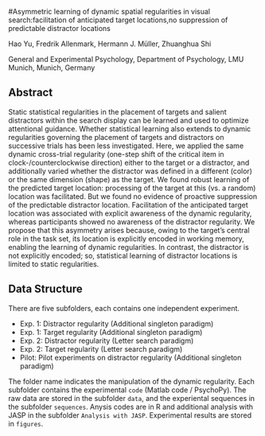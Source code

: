 #Asymmetric learning of dynamic spatial regularities in visual search:facilitation of anticipated target locations,no suppression of predictable distractor locations

Hao Yu, Fredrik Allenmark, Hermann J. Müller, Zhuanghua Shi

General and Experimental Psychology, Department of Psychology, LMU Munich, Munich, Germany

## Abstract

Static statistical regularities in the placement of targets and salient distractors within the search display can be learned and used to optimize attentional guidance. Whether statistical learning also extends to dynamic regularities governing the placement of targets and distractors on successive trials has been less investigated. Here, we applied the same dynamic cross-trial regularity (one-step shift of the critical item in clock-/counterclockwise direction) either to the target or a distractor, and additionally varied whether the distractor was defined in a different (color) or the same dimension (shape) as the target. We found robust learning of the predicted target location: processing of the target at this (vs. a random) location was facilitated. But we found no evidence of proactive suppression of the predictable distractor location. Facilitation of the anticipated target location was associated with explicit awareness of the dynamic regularity, whereas participants showed no awareness of the distractor regularity. We propose that this asymmetry arises because, owing to the target’s central role in the task set, its location is explicitly encoded in working memory, enabling the learning of dynamic regularities. In contrast, the distractor is not explicitly encoded; so, statistical learning of distractor locations is limited to static regularities.

## Data Structure

There are five subfolders, each contains one independent experiment. 

- Exp. 1: Distractor regularity (Additional singleton paradigm)
- Exp. 1: Target regularity (Additional singleton paradigm)
- Exp. 2: Distractor regularity (Letter search paradigm)
- Exp. 2: Target regularity (Letter search paradigm)
- Pilot: Pilot experiments on distractor regularity (Additional singleton paradigm)

The folder name indicates the manipulation of the dynamic regularity.  Each subfolder contains the experimental `code` (Matlab code / PsychoPy). The raw data are stored in the subfolder `data`, and the experiental sequences in the subfolder `sequences`. Anysis codes are in R and additional analysis with JASP in the subfolder `Analysis with JASP`. Experimental results are stored in `figures`.

